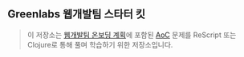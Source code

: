 ## Greenlabs 웹개발팀 스타터 킷

> 이 저장소는 [웹개발팀 온보딩 계획](https://www.notion.so/greenlabs/449f68081a444cd98d87e522767eeeda)에 포함된 [AoC](https://adventofcode.com/) 문제를 ReScript 또는 Clojure로 통해 풀며 학습하기 위한 저장소입니다.

